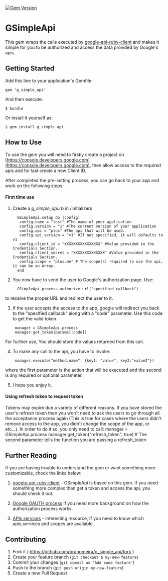 [![Gem Version](https://badge.fury.io/rb/g_simple_api.svg)](http://badge.fury.io/rb/g_simple_api)

# GSimpleApi

This gem wraps the calls executed by [google-api-ruby-client](https://github.com/google/google-api-ruby-client)
and makes it simple for you to be authorized and access the data provided by Google's apis.

## Getting Started

Add this line to your application's Gemfile:

    gem 'g_simple_api'

And then execute:

    $ bundle

Or install it yourself as:

    $ gem install g_simple_api

## How to Use

To use the gem you will need to firstly create a project on [https://console.developers.google.com](https://console.developers.google.com), then allow access to the required apis and for last create a new Client ID.

After completed the pre-setting process, you can go back to your app and work on the following steps:

#### First time use
1. Create a *g_simple_api.rb* in /initializers

         GSimpleApi.setup do |config|
          config.name = "test" #The name of your application
          config.version = "1" #The current version of your application
          config.api = "plus" #The api that will be used.
          config.api_version = "v1" #If not specified, it will defaults to v1
          config.client_id = "XXXXXXXXXXXXXXXX" #Value provided in the Credentials Section.
          config.client_secret = "XXXXXXXXXXXXXX" #Value provided in the Credentials Section.
          config.scope = "plus.me" # The scope(s) required to use the api, it can be an Array.
         end

2. You now have to send the user to Google's authorization page. Use:

         GSimpleApi.process.authorize_url("specified callback")

to receive the proper URL and redirect the user to it.

3. If the user accepts the access to the app, google will redirect you back to the "specified callback" along with a "code" parameter. Use this code to get the valid token.

        manager = GSimpleApi.process
        manager.get_token(params[:code])
For further use, You should store the values returned from this call.

4. To make any call to the api, you have to invoke:

        manager.execute("method.name", {key1: "value", key2:"value2"})
where the first parameter is the action that will be executed and the second is any required or optional parameter.

5. I hope you enjoy it.

#### Using refresh token to request token

Tokens may expire due a variety of different reasons. If you have stored the user's refresh token then you won't need to ask
the users to go through all the acceptance process again (This is true for cases where the users didn't remove access to the app, you didn't change the scope of the app, or etc...). In order to do it so, you only need to call:
        manager = GSimpleApi.process
        manager.get_token("refresh_token", true) # The second parameter tells the function you are passing a refresh_token

## Further Reading
If you are having trouble to understand the gem or want something more customizable, check the links below:

1. [google-api-ruby-client](https://github.com/google/google-api-ruby-client) - GSimpleApi is based on this gem. If you need something more complex than get a token and access the api, you should check it out.

2. [Google OAUTH process](https://developers.google.com/accounts/docs/OAuth2WebServer)  If you need more background on how the authorization process works.

3. [APIs services](https://developers.google.com/apis-explorer) - Interesting resource, If you need to know which apis,services and scopes are available.

## Contributing

1. Fork it ( https://github.com/brunomeira/g_simple_api/fork )
2. Create your feature branch (`git checkout b my-new-feature`)
3. Commit your changes (`git commit am 'Add some feature'`)
4. Push to the branch (`git push origin my-new-feature`)
5. Create a new Pull Request
